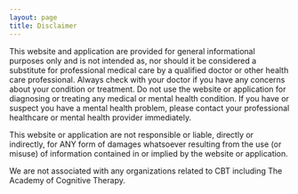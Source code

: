 ```yaml
---
layout: page
title: Disclaimer
---
```


This website and application are provided for general informational purposes only and is not intended as, nor should it be considered a substitute for professional medical care by a qualified doctor or other health care professional. Always check with your doctor if you have any concerns about your condition or treatment. Do not use the website or application for diagnosing or treating any medical or mental health condition. If you have or suspect you have a mental health problem, please contact your professional healthcare or mental health provider immediately.

This website or application are not responsible or liable, directly or indirectly, for ANY form of damages whatsoever resulting from the use (or misuse) of information contained in or implied by the website or application.

We are not associated with any organizations related to CBT including The Academy of Cognitive Therapy.
